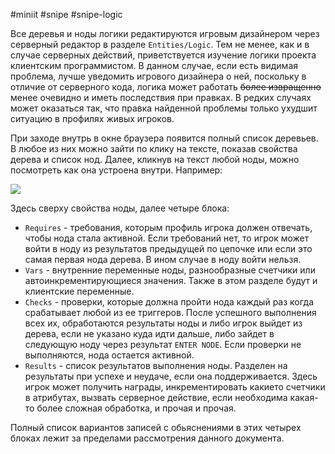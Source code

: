 #miniit #snipe #snipe-logic 

Все деревья и ноды логики редактируются игровым дизайнером через серверный редактор в разделе `Entities/Logic`. Тем не менее, как и в случае серверных действий, приветствуется изучение логики проекта клиентским программистом. В данном случае, если есть видимая проблема, лучше уведомить игрового дизайнера о ней, поскольку в отличие от серверного кода, логика может работать ~~более извращенно~~ менее очевидно и иметь последствия при правках. В редких случаях может оказаться так, что правка найденной проблемы только ухудшит ситуацию в профилях живых игроков.

При заходе внутрь в окне браузера появится полный список деревьев. В любое из них можно зайти по клику на тексте, показав свойства дерева и список нод. Далее, кликнув на текст любой ноды, можно посмотреть как она устроена внутри. Например:

![](https://lh7-us.googleusercontent.com/6M1bW1Rc-odcTTGi1IjBHuxOOSMv3xqNuMyj6wetqbsMLkFP1tV-GiX7nhiIMvEsH1-DCE0wzWXEKQ8CGv8EmZBNgpXnxm3h3X1qZKTqs0ZYABnZ_DJqOGne2s1CWVbK5QSK_0jRrF5D9cIv4MD3KVE)

Здесь сверху свойства ноды, далее четыре блока:

- `Requires` - требования, которым профиль игрока должен отвечать, чтобы нода стала активной. Если требований нет, то игрок может войти в ноду из результатов предыдущей по цепочке или если это самая первая нода дерева. В ином случае в ноду войти нельзя.
- `Vars` - внутренние переменные ноды, разнообразные счетчики или автоинкрементирующиеся значения. Также в этом разделе будут и клиентские переменные.
- `Checks` - проверки, которые должна пройти нода каждый раз когда срабатывает любой из ее триггеров. После успешного выполнения всех их, обработаются результаты ноды и либо игрок выйдет из дерева, если не указано куда идти дальше, либо зайдет в следующую ноду через результат `ENTER NODE`. Если проверки не выполняются, нода остается активной.
- `Results` - список результатов выполнения ноды. Разделен на результаты при успехе и неудаче, если она поддерживается. Здесь игрок может получить награды, инкрементировать какието счетчики в атрибутах, вызвать серверное действие, если необходима какая-то более сложная обработка, и прочая и прочая.

Полный список вариантов записей с обьяснениями в этих четырех блоках лежит за пределами рассмотрения данного документа.
